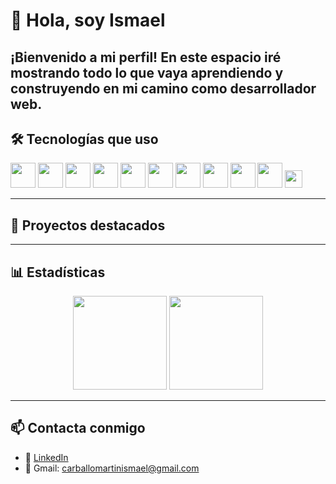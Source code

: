 # 👋 Hola, soy Ismael

¡Bienvenido a mi perfil!
En este espacio iré mostrando todo lo que vaya aprendiendo y construyendo en mi camino como desarrollador web.
---

## 🛠 Tecnologías que uso
<p align="left">
  <!-- PHP -->
<img src="https://cdn.jsdelivr.net/gh/devicons/devicon/icons/php/php-original.svg" width="40" />

<!-- Symfony -->
<img src="https://cdn.jsdelivr.net/gh/devicons/devicon/icons/symfony/symfony-original.svg" width="40" />

<!-- JavaScript -->
<img src="https://cdn.jsdelivr.net/gh/devicons/devicon/icons/javascript/javascript-original.svg" width="40" />

<!-- React -->
<img src="https://cdn.jsdelivr.net/gh/devicons/devicon/icons/react/react-original.svg" width="40" />

<!-- Python -->
<img src="https://cdn.jsdelivr.net/gh/devicons/devicon/icons/python/python-original.svg" width="40" />

<!-- Git -->
<img src="https://cdn.jsdelivr.net/gh/devicons/devicon/icons/git/git-original.svg" width="40" />

<!-- MySQL -->
<img src="https://cdn.jsdelivr.net/gh/devicons/devicon/icons/mysql/mysql-original.svg" width="40" />

<!-- MongoDB -->
<img src="https://cdn.jsdelivr.net/gh/devicons/devicon/icons/mongodb/mongodb-original.svg" width="40" />

<!-- Docker -->
<img src="https://cdn.jsdelivr.net/gh/devicons/devicon/icons/docker/docker-original.svg" width="40" />

<!-- Postman -->
<img src="https://cdn.jsdelivr.net/gh/devicons/devicon/icons/postman/postman-original.svg" width="40" />

<!-- GitHub Copilot (usando Shields.io) -->
<img src="https://img.shields.io/badge/GitHub%20Copilot-181717?style=for-the-badge&logo=github&logoColor=white" height="28" />


  <!-- Agrega o quita tecnologías según corresponda -->
</p>

  <!-- Agrega o quita tecnologías según corresponda -->

---

## 📌 Proyectos destacados

---

## 📊 Estadísticas

<p align="center">
  <img src="https://github-readme-stats.vercel.app/api?username=IsmaCar&show_icons=true&theme=github_dark" height="150"/>
  <img src="https://github-readme-stats.vercel.app/api/top-langs/?username=IsmaCar&layout=compact&theme=github_dark" height="150"/>
</p>

---

## 📫 Contacta conmigo

- 💼 [LinkedIn](https://www.linkedin.com/in/ismael-carballo-martin-41601a220/)
- 📧 Gmail: carballomartinismael@gmail.com
